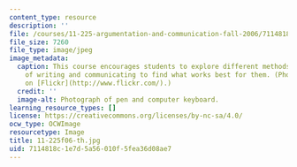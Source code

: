 ```yaml
---
content_type: resource
description: ''
file: /courses/11-225-argumentation-and-communication-fall-2006/7114818c1e7d5a56010f5fea36d08ae7_11-225f06-th.jpg
file_size: 7260
file_type: image/jpeg
image_metadata:
  caption: This course encourages students to explore different methods and modes
    of writing and communicating to find what works best for them. (Photo by smurflord
    on [Flickr](http://www.flickr.com/).)
  credit: ''
  image-alt: Photograph of pen and computer keyboard.
learning_resource_types: []
license: https://creativecommons.org/licenses/by-nc-sa/4.0/
ocw_type: OCWImage
resourcetype: Image
title: 11-225f06-th.jpg
uid: 7114818c-1e7d-5a56-010f-5fea36d08ae7
---
```

